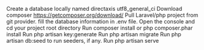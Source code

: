 Create a database locally named directaxis utf8_general_ci
Download composer https://getcomposer.org/download/
Pull Laravel/php project from git provider.
fill the database information in .env file.
Open the console and cd your project root directory
Run composer install or php composer.phar install
Run php artisan key:generate
Run php artisan migrate
Run php artisan db:seed to run seeders, if any.
Run php artisan serve

